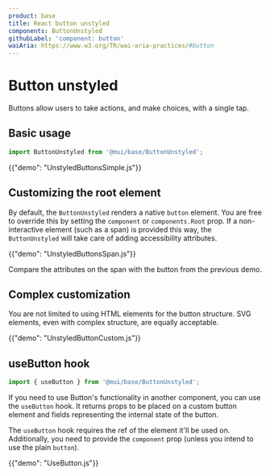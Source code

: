 ```yaml
---
product: base
title: React button unstyled
components: ButtonUnstyled
githubLabel: 'component: button'
waiAria: https://www.w3.org/TR/wai-aria-practices/#button
---
```


# Button unstyled

<p class="description">Buttons allow users to take actions, and make choices, with a single tap.</p>

## Basic usage

```js
import ButtonUnstyled from '@mui/base/ButtonUnstyled';
```

{{"demo": "UnstyledButtonsSimple.js"}}

## Customizing the root element

By default, the `ButtonUnstyled` renders a native `button` element.
You are free to override this by setting the `component` or `components.Root` prop.
If a non-interactive element (such as a span) is provided this way, the `ButtonUnstyled` will take care of adding accessibility attributes.

{{"demo": "UnstyledButtonsSpan.js"}}

Compare the attributes on the span with the button from the previous demo.

## Complex customization

You are not limited to using HTML elements for the button structure.
SVG elements, even with complex structure, are equally acceptable.

{{"demo": "UnstyledButtonCustom.js"}}

## useButton hook

```js
import { useButton } from '@mui/base/ButtonUnstyled';
```

If you need to use Button's functionality in another component, you can use the `useButton` hook.
It returns props to be placed on a custom button element and fields representing the internal state of the button.

The `useButton` hook requires the ref of the element it'll be used on.
Additionally, you need to provide the `component` prop (unless you intend to use the plain `button`).

{{"demo": "UseButton.js"}}
